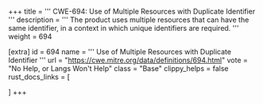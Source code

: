 +++
title = '''
CWE-694: Use of Multiple Resources with Duplicate Identifier
'''
description	= '''
The product uses multiple resources that can have the same identifier, in a context in which unique identifiers are required.
'''
weight = 694

[extra]
id = 694
name = '''
Use of Multiple Resources with Duplicate Identifier
'''
url = "https://cwe.mitre.org/data/definitions/694.html"
vote = "No Help, or Langs Won't Help"
class = "Base"
clippy_helps = false
rust_docs_links = [
	
]
+++
